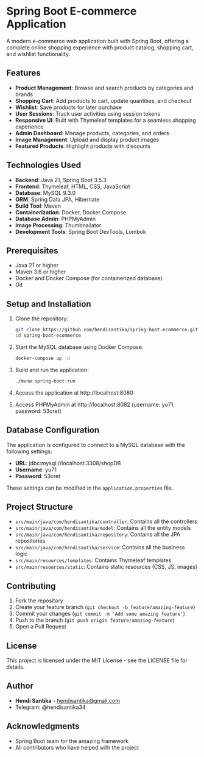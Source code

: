 # Spring Boot E-commerce Application

A modern e-commerce web application built with Spring Boot, offering a complete online shopping experience with product
catalog, shopping cart, and wishlist functionality.

## Features

- **Product Management**: Browse and search products by categories and brands
- **Shopping Cart**: Add products to cart, update quantities, and checkout
- **Wishlist**: Save products for later purchase
- **User Sessions**: Track user activities using session tokens
- **Responsive UI**: Built with Thymeleaf templates for a seamless shopping experience
- **Admin Dashboard**: Manage products, categories, and orders
- **Image Management**: Upload and display product images
- **Featured Products**: Highlight products with discounts

## Technologies Used

- **Backend**: Java 21, Spring Boot 3.5.3
- **Frontend**: Thymeleaf, HTML, CSS, JavaScript
- **Database**: MySQL 9.3.0
- **ORM**: Spring Data JPA, Hibernate
- **Build Tool**: Maven
- **Containerization**: Docker, Docker Compose
- **Database Admin**: PHPMyAdmin
- **Image Processing**: Thumbnailator
- **Development Tools**: Spring Boot DevTools, Lombok

## Prerequisites

- Java 21 or higher
- Maven 3.6 or higher
- Docker and Docker Compose (for containerized database)
- Git

## Setup and Installation

1. Clone the repository:
   ```bash
   git clone https://github.com/hendisantika/spring-boot-ecommerce.git
   cd spring-boot-ecommerce
   ```

2. Start the MySQL database using Docker Compose:
   ```bash
   docker-compose up -d
   ```

3. Build and run the application:
   ```bash
   ./mvnw spring-boot:run
   ```

4. Access the application at http://localhost:8080

5. Access PHPMyAdmin at http://localhost:8082 (username: yu71, password: 53cret)

## Database Configuration

The application is configured to connect to a MySQL database with the following settings:

- **URL**: jdbc:mysql://localhost:3308/shopDB
- **Username**: yu71
- **Password**: 53cret

These settings can be modified in the `application.properties` file.

## Project Structure

- `src/main/java/com/hendisantika/controller`: Contains all the controllers
- `src/main/java/com/hendisantika/model`: Contains all the entity models
- `src/main/java/com/hendisantika/repository`: Contains all the JPA repositories
- `src/main/java/com/hendisantika/service`: Contains all the business logic
- `src/main/resources/templates`: Contains Thymeleaf templates
- `src/main/resources/static`: Contains static resources (CSS, JS, images)

## Contributing

1. Fork the repository
2. Create your feature branch (`git checkout -b feature/amazing-feature`)
3. Commit your changes (`git commit -m 'Add some amazing feature'`)
4. Push to the branch (`git push origin feature/amazing-feature`)
5. Open a Pull Request

## License

This project is licensed under the MIT License - see the LICENSE file for details.

## Author

- **Hendi Santika** - [hendisantika@gmail.com](mailto:hendisantika@gmail.com)
- Telegram: @hendisantika34

## Acknowledgments

- Spring Boot team for the amazing framework
- All contributors who have helped with the project